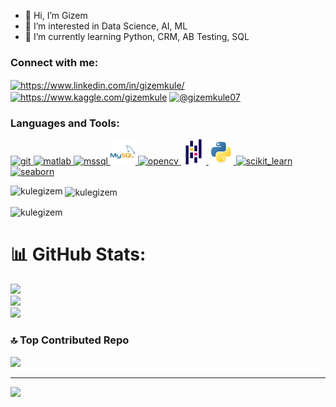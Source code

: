 - 👋 Hi, I’m Gizem
- 👀 I’m interested in Data Science, AI, ML
- 🌱 I’m currently learning Python, CRM, AB Testing, SQL

<h3 align="left">Connect with me:</h3>
<p align="left">
<a href="https://linkedin.com/in/https://www.linkedin.com/in/gizemkule/" target="blank"><img align="center" src="https://raw.githubusercontent.com/rahuldkjain/github-profile-readme-generator/master/src/images/icons/Social/linked-in-alt.svg" alt="https://www.linkedin.com/in/gizemkule/" height="30" width="40" /></a>
<a href="https://kaggle.com/https://www.kaggle.com/gizemkule" target="blank"><img align="center" src="https://raw.githubusercontent.com/rahuldkjain/github-profile-readme-generator/master/src/images/icons/Social/kaggle.svg" alt="https://www.kaggle.com/gizemkule" height="30" width="40" /></a>
<a href="https://medium.com/@gizemkule07" target="blank"><img align="center" src="https://raw.githubusercontent.com/rahuldkjain/github-profile-readme-generator/master/src/images/icons/Social/medium.svg" alt="@gizemkule07" height="30" width="40" /></a>
</p>

<h3 align="left">Languages and Tools:</h3>
<p align="left"> <a href="https://git-scm.com/" target="_blank" rel="noreferrer"> <img src="https://www.vectorlogo.zone/logos/git-scm/git-scm-icon.svg" alt="git" width="40" height="40"/> </a> <a href="https://www.mathworks.com/" target="_blank" rel="noreferrer"> <img src="https://upload.wikimedia.org/wikipedia/commons/2/21/Matlab_Logo.png" alt="matlab" width="40" height="40"/> </a> <a href="https://www.microsoft.com/en-us/sql-server" target="_blank" rel="noreferrer"> <img src="https://www.svgrepo.com/show/303229/microsoft-sql-server-logo.svg" alt="mssql" width="40" height="40"/> </a> <a href="https://www.mysql.com/" target="_blank" rel="noreferrer"> <img src="https://raw.githubusercontent.com/devicons/devicon/master/icons/mysql/mysql-original-wordmark.svg" alt="mysql" width="40" height="40"/> </a> <a href="https://opencv.org/" target="_blank" rel="noreferrer"> <img src="https://www.vectorlogo.zone/logos/opencv/opencv-icon.svg" alt="opencv" width="40" height="40"/> </a> <a href="https://pandas.pydata.org/" target="_blank" rel="noreferrer"> <img src="https://raw.githubusercontent.com/devicons/devicon/2ae2a900d2f041da66e950e4d48052658d850630/icons/pandas/pandas-original.svg" alt="pandas" width="40" height="40"/> </a> <a href="https://www.python.org" target="_blank" rel="noreferrer"> <img src="https://raw.githubusercontent.com/devicons/devicon/master/icons/python/python-original.svg" alt="python" width="40" height="40"/> </a> <a href="https://scikit-learn.org/" target="_blank" rel="noreferrer"> <img src="https://upload.wikimedia.org/wikipedia/commons/0/05/Scikit_learn_logo_small.svg" alt="scikit_learn" width="40" height="40"/> </a> <a href="https://seaborn.pydata.org/" target="_blank" rel="noreferrer"> <img src="https://seaborn.pydata.org/_images/logo-mark-lightbg.svg" alt="seaborn" width="40" height="40"/> </a> </p>

<p><img align="left" src="https://github-readme-stats.vercel.app/api/top-langs?username=kulegizem&show_icons=true&locale=en&layout=compact" alt="kulegizem" /></p>

<p>&nbsp;<img align="center" src="https://github-readme-stats.vercel.app/api?username=kulegizem&show_icons=true&locale=en" alt="kulegizem" /></p>

<p><img align="center" src="https://github-readme-streak-stats.herokuapp.com/?user=kulegizem&" alt="kulegizem" /></p>


# 📊 GitHub Stats:
![](https://github-readme-stats.vercel.app/api?username=KuleGizem&theme=tokyonight&hide_border=true&include_all_commits=true&count_private=false)<br/>
![](https://github-readme-streak-stats.herokuapp.com/?user=KuleGizem&theme=tokyonight&hide_border=true)<br/>
![](https://github-readme-stats.vercel.app/api/top-langs/?username=KuleGizem&theme=tokyonight&hide_border=true&include_all_commits=true&count_private=false&layout=compact)

### 🔝 Top Contributed Repo
![](https://github-contributor-stats.vercel.app/api?username=KuleGizem&limit=5&theme=flat&combine_all_yearly_contributions=true)

---
[![](https://visitcount.itsvg.in/api?id=KuleGizem&icon=0&color=0)](https://visitcount.itsvg.in)

<!-- Proudly created with GPRM ( https://gprm.itsvg.in ) -->
